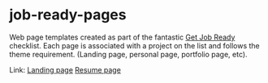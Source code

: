 # job-ready-pages
Web page templates created as part of the fantastic [Get Job Ready](https://github.com/P1xt/p1xt-guides/blob/master/deprecated/job-ready-javascript-edition-3.0.md) checklist. Each page is associated with a project on the list and follows the theme requirement. (Landing page, personal page, portfolio page, etc). 

Link: [Landing page](https://bootler.github.io/job-ready-pages/Landing%20page/index.html) [Resume page](https://bootler.github.io/job-ready-pages/Resume%20page/)

